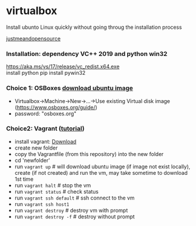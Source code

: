 # virtualbox


Install ubunto Linux quickly without going throug the installation process

[justmeandopensource](https://github.com/justmeandopensource/vagrant/blob/master/vagrantfiles/ubuntu18/Vagrantfile)


### Installation: dependency VC++ 2019 and python win32
https://aka.ms/vs/17/release/vc_redist.x64.exe	
install python
pip install pywin32


### Choice 1: OSBoxes [download ubuntu image](https://www.osboxes.org/virtualbox-images/)
   * Virtualbox->Machine->New->...->Use existing Virtual disk image (https://www.osboxes.org/guide/)
   * password: "osboxes.org"

### Choice2: Vagrant ([tutorial](https://learn.hashicorp.com/tutorials/vagrant/getting-started-index?in=vagrant/getting-started))
  * install vagrant: [Download](https://www.vagrantup.com/downloads)
  * create new folder 
  * copy the Vagrantfile (from this repository) into the new folder
  * cd 'newfolder'
  * run `vagrant up`  # will download ubuntu image (if image not exist locally), create (if not created) and run the vm, may take sometime to download 1st time
  * run `vagrant halt` # stop the vm  
  * run `vagrant status` # check status
  * run `vagrant ssh default` # ssh connect to the vm
  * run `vagrant ssh host1`
  * run `vagrant destroy`  # destroy vm with prompt
  * run `vagrant destroy -f` # destroy without prompt

  
  
  
